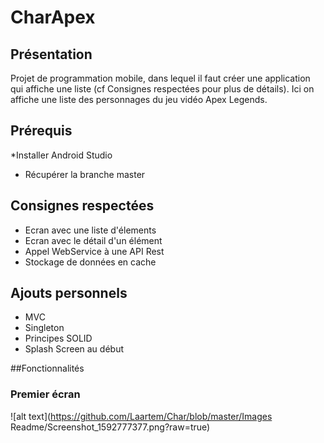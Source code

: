 # CharApex

## Présentation
Projet de programmation mobile, dans lequel il faut créer une application qui affiche une liste (cf Consignes respectées pour plus de détails). Ici on affiche une liste des personnages du jeu vidéo Apex Legends.

## Prérequis
*Installer Android Studio
* Récupérer la branche master

## Consignes respectées
* Ecran avec une liste d'élements
* Ecran avec le détail d'un élément
* Appel WebService à une API Rest
* Stockage de données en cache

## Ajouts personnels
* MVC
* Singleton
* Principes SOLID
* Splash Screen au début

##Fonctionnalités
### Premier écran
![alt text](https://github.com/Laartem/Char/blob/master/Images Readme/Screenshot_1592777377.png?raw=true)
